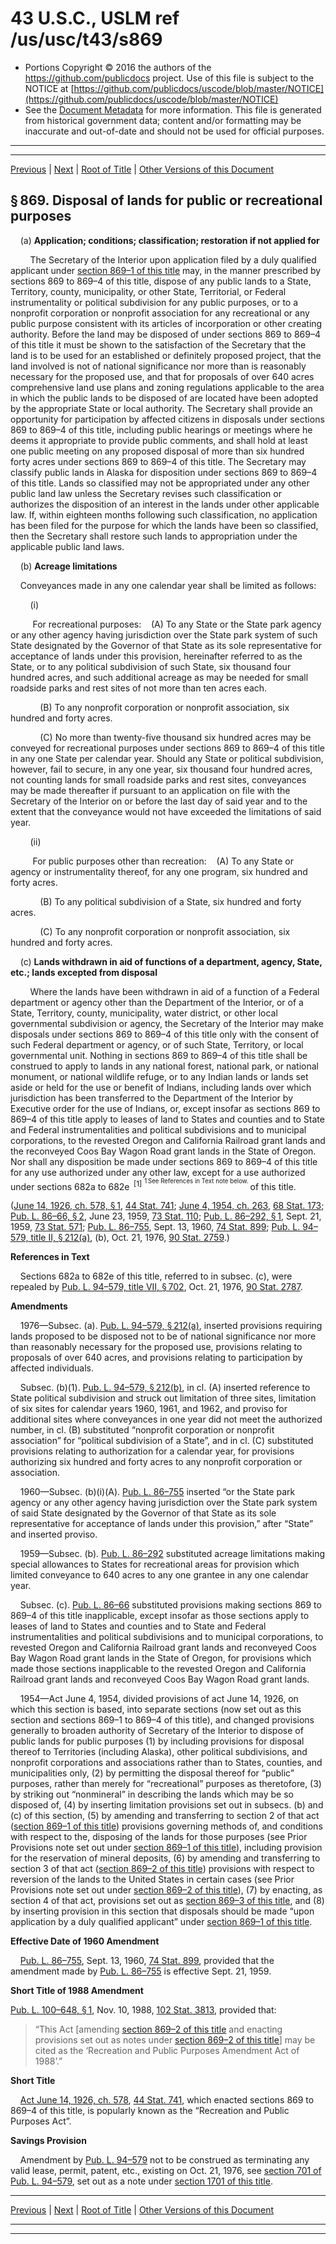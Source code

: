 ---
---

# 43 U.S.C., USLM ref /us/usc/t43/s869

* Portions Copyright © 2016 the authors of the https://github.com/publicdocs project.
  Use of this file is subject to the NOTICE at [https://github.com/publicdocs/uscode/blob/master/NOTICE](https://github.com/publicdocs/uscode/blob/master/NOTICE)
* See the [Document Metadata](././../../../..//README.md) for more information.
  This file is generated from historical government data; content and/or formatting may be inaccurate and out-of-date and should not be used for official purposes.

----------
----------

[Previous](./../../../..//us/usc/t43/ch20/m__us_usc_t43_s868.md) | [Next](./../../../..//us/usc/t43/ch20/m__us_usc_t43_s869–1.md) | [Root of Title](./../../../../) | [Other Versions of this Document](https://publicdocs.github.io/go/links?ns=uslm&ref=%2Fus%2Fusc%2Ft43%2Fs869)

## § 869. Disposal of lands for public or recreational purposes

    (a) __Application; conditions; classification; restoration if not applied for__ 

        The Secretary of the Interior upon application filed by a duly qualified applicant under [section 869–1 of this title][/us/usc/t43/s869–1] may, in the manner prescribed by sections 869 to 869–4 of this title, dispose of any public lands to a State, Territory, county, municipality, or other State, Territorial, or Federal instrumentality or political subdivision for any public purposes, or to a nonprofit corporation or nonprofit association for any recreational or any public purpose consistent with its articles of incorporation or other creating authority. Before the land may be disposed of under sections 869 to 869–4 of this title it must be shown to the satisfaction of the Secretary that the land is to be used for an established or definitely proposed project, that the land involved is not of national significance nor more than is reasonably necessary for the proposed use, and that for proposals of over 640 acres comprehensive land use plans and zoning regulations applicable to the area in which the public lands to be disposed of are located have been adopted by the appropriate State or local authority. The Secretary shall provide an opportunity for participation by affected citizens in disposals under sections 869 to 869–4 of this title, including public hearings or meetings where he deems it appropriate to provide public comments, and shall hold at least one public meeting on any proposed disposal of more than six hundred forty acres under sections 869 to 869–4 of this title. The Secretary may classify public lands in Alaska for disposition under sections 869 to 869–4 of this title. Lands so classified may not be appropriated under any other public land law unless the Secretary revises such classification or authorizes the disposition of an interest in the lands under other applicable law. If, within eighteen months following such classification, no application has been filed for the purpose for which the lands have been so classified, then the Secretary shall restore such lands to appropriation under the applicable public land laws.

    (b) __Acreage limitations__ 

    Conveyances made in any one calendar year shall be limited as follows:

        (i)

         For recreational purposes:    (A) To any State or the State park agency or any other agency having jurisdiction over the State park system of such State designated by the Governor of that State as its sole representative for acceptance of lands under this provision, hereinafter referred to as the State, or to any political subdivision of such State, six thousand four hundred acres, and such additional acreage as may be needed for small roadside parks and rest sites of not more than ten acres each.

            (B) To any nonprofit corporation or nonprofit association, six hundred and forty acres.

            (C) No more than twenty-five thousand six hundred acres may be conveyed for recreational purposes under sections 869 to 869–4 of this title in any one State per calendar year. Should any State or political subdivision, however, fail to secure, in any one year, six thousand four hundred acres, not counting lands for small roadside parks and rest sites, conveyances may be made thereafter if pursuant to an application on file with the Secretary of the Interior on or before the last day of said year and to the extent that the conveyance would not have exceeded the limitations of said year.

        (ii)

         For public purposes other than recreation:    (A) To any State or agency or instrumentality thereof, for any one program, six hundred and forty acres.

            (B) To any political subdivision of a State, six hundred and forty acres.

            (C) To any nonprofit corporation or nonprofit association, six hundred and forty acres.

    (c) __Lands withdrawn in aid of functions of a department, agency, State, etc.; lands excepted from disposal__ 

        Where the lands have been withdrawn in aid of a function of a Federal department or agency other than the Department of the Interior, or of a State, Territory, county, municipality, water district, or other local governmental subdivision or agency, the Secretary of the Interior may make disposals under sections 869 to 869–4 of this title only with the consent of such Federal department or agency, or of such State, Territory, or local governmental unit. Nothing in sections 869 to 869–4 of this title shall be construed to apply to lands in any national forest, national park, or national monument, or national wildlife refuge, or to any Indian lands or lands set aside or held for the use or benefit of Indians, including lands over which jurisdiction has been transferred to the Department of the Interior by Executive order for the use of Indians, or, except insofar as sections 869 to 869–4 of this title apply to leases of land to States and counties and to State and Federal instrumentalities and political subdivisions and to municipal corporations, to the revested Oregon and California Railroad grant lands and the reconveyed Coos Bay Wagon Road grant lands in the State of Oregon. Nor shall any disposition be made under sections 869 to 869–4 of this title for any use authorized under any other law, except for a use authorized under sections 682a to 682e  <sup>\[1\]</sup>  <sup><sup> 1 See References in Text note below. </sup></sup>  of this title.

([June 14, 1926, ch. 578, § 1][/us/act/1926-06-14/ch578/s1], [44 Stat. 741][/us/stat/44/741]; [June 4, 1954, ch. 263][/us/act/1954-06-04/ch263], [68 Stat. 173][/us/stat/68/173]; [Pub. L. 86–66, § 2][/us/pl/86/66/s2], June 23, 1959, [73 Stat. 110][/us/stat/73/110]; [Pub. L. 86–292, § 1][/us/pl/86/292/s1], Sept. 21, 1959, [73 Stat. 571][/us/stat/73/571]; [Pub. L. 86–755][/us/pl/86/755], Sept. 13, 1960, [74 Stat. 899][/us/stat/74/899]; [Pub. L. 94–579, title II, § 212(a)][/us/pl/94/579/s212/a], (b), Oct. 21, 1976, [90 Stat. 2759][/us/stat/90/2759].)

 __References in Text__ 

    Sections 682a to 682e of this title, referred to in subsec. (c), were repealed by [Pub. L. 94–579, title VII, § 702][/us/pl/94/579/s702], Oct. 21, 1976, [90 Stat. 2787][/us/stat/90/2787].

 __Amendments__ 

    1976—Subsec. (a). [Pub. L. 94–579, § 212(a)][/us/pl/94/579/s212/a], inserted provisions requiring lands proposed to be disposed not to be of national significance nor more than reasonably necessary for the proposed use, provisions relating to proposals of over 640 acres, and provisions relating to participation by affected individuals.

    Subsec. (b)(1). [Pub. L. 94–579, § 212(b)][/us/pl/94/579/s212/b], in cl. (A) inserted reference to State political subdivision and struck out limitation of three sites, limitation of six sites for calendar years 1960, 1961, and 1962, and proviso for additional sites where conveyances in one year did not meet the authorized number, in cl. (B) substituted “nonprofit corporation or nonprofit association” for “political subdivision of a State”, and in cl. (C) substituted provisions relating to authorization for a calendar year, for provisions authorizing six hundred and forty acres to any nonprofit corporation or association.

    1960—Subsec. (b)(i)(A). [Pub. L. 86–755][/us/pl/86/755] inserted “or the State park agency or any other agency having jurisdiction over the State park system of said State designated by the Governor of that State as its sole representative for acceptance of lands under this provision,” after “State” and inserted proviso.

    1959—Subsec. (b). [Pub. L. 86–292][/us/pl/86/292] substituted acreage limitations making special allowances to States for recreational areas for provision which limited conveyance to 640 acres to any one grantee in any one calendar year.

    Subsec. (c). [Pub. L. 86–66][/us/pl/86/66] substituted provisions making sections 869 to 869–4 of this title inapplicable, except insofar as those sections apply to leases of land to States and counties and to State and Federal instrumentalities and political subdivisions and to municipal corporations, to revested Oregon and California Railroad grant lands and reconveyed Coos Bay Wagon Road grant lands in the State of Oregon, for provisions which made those sections inapplicable to the revested Oregon and California Railroad grant lands and reconveyed Coos Bay Wagon Road grant lands.

    1954—Act June 4, 1954, divided provisions of act June 14, 1926, on which this section is based, into separate sections (now set out as this section and sections 869–1 to 869–4 of this title), and changed provisions generally to broaden authority of Secretary of the Interior to dispose of public lands for public purposes (1) by including provisions for disposal thereof to Territories (including Alaska), other political subdivisions, and nonprofit corporations and associations rather than to States, counties, and municipalities only, (2) by permitting the disposal thereof for “public” purposes, rather than merely for “recreational” purposes as theretofore, (3) by striking out “nonmineral” in describing the lands which may be so disposed of, (4) by inserting limitation provisions set out in subsecs. (b) and (c) of this section, (5) by amending and transferring to section 2 of that act ([section 869–1 of this title][/us/usc/t43/s869–1]) provisions governing methods of, and conditions with respect to the, disposing of the lands for those purposes (see Prior Provisions note set out under [section 869–1 of this title][/us/usc/t43/s869–1]), including provision for the reservation of mineral deposits, (6) by amending and transferring to section 3 of that act ([section 869–2 of this title][/us/usc/t43/s869–2]) provisions with respect to reversion of the lands to the United States in certain cases (see Prior Provisions note set out under [section 869–2 of this title][/us/usc/t43/s869–2]), (7) by enacting, as section 4 of that act, provisions set out as [section 869–3 of this title][/us/usc/t43/s869–3], and (8) by inserting provision in this section that disposals should be made “upon application by a duly qualified applicant” under [section 869–1 of this title][/us/usc/t43/s869–1].

 __Effective Date of 1960 Amendment__ 

    [Pub. L. 86–755][/us/pl/86/755], Sept. 13, 1960, [74 Stat. 899][/us/stat/74/899], provided that the amendment made by [Pub. L. 86–755][/us/pl/86/755] is effective Sept. 21, 1959.

 __Short Title of 1988 Amendment__ 

[Pub. L. 100–648, § 1][/us/pl/100/648/s1], Nov. 10, 1988, [102 Stat. 3813][/us/stat/102/3813], provided that: 

> “This Act \[amending [section 869–2 of this title][/us/usc/t43/s869–2] and enacting provisions set out as notes under [section 869–2 of this title][/us/usc/t43/s869–2]\] may be cited as the ‘Recreation and Public Purposes Amendment Act of 1988’.”

 __Short Title__ 

    [Act June 14, 1926, ch. 578][/us/act/1926-06-14/ch578], [44 Stat. 741][/us/stat/44/741], which enacted sections 869 to 869–4 of this title, is popularly known as the “Recreation and Public Purposes Act”.

 __Savings Provision__ 

    Amendment by [Pub. L. 94–579][/us/pl/94/579] not to be construed as terminating any valid lease, permit, patent, etc., existing on Oct. 21, 1976, see [section 701 of Pub. L. 94–579][/us/pl/94/579/s701], set out as a note under [section 1701 of this title][/us/usc/t43/s1701].

----------

[Previous](./../../../..//us/usc/t43/ch20/m__us_usc_t43_s868.md) | [Next](./../../../..//us/usc/t43/ch20/m__us_usc_t43_s869–1.md) | [Root of Title](./../../../../) | [Other Versions of this Document](https://publicdocs.github.io/go/links?ns=uslm&ref=%2Fus%2Fusc%2Ft43%2Fs869)

----------
----------

[/us/usc/t43/s869–1]: https://publicdocs.github.io/go/links?ns=uslm&ref=%2Fus%2Fusc%2Ft43%2Fs869%E2%80%931
[/us/act/1926-06-14/ch578/s1]: https://publicdocs.github.io/go/links?ns=uslm&ref=%2Fus%2Fact%2F1926-06-14%2Fch578%2Fs1
[/us/stat/44/741]: https://publicdocs.github.io/go/links?ns=uslm&ref=%2Fus%2Fstat%2F44%2F741
[/us/act/1954-06-04/ch263]: https://publicdocs.github.io/go/links?ns=uslm&ref=%2Fus%2Fact%2F1954-06-04%2Fch263
[/us/stat/68/173]: https://publicdocs.github.io/go/links?ns=uslm&ref=%2Fus%2Fstat%2F68%2F173
[/us/pl/86/66/s2]: https://publicdocs.github.io/go/links?ns=uslm&ref=%2Fus%2Fpl%2F86%2F66%2Fs2
[/us/stat/73/110]: https://publicdocs.github.io/go/links?ns=uslm&ref=%2Fus%2Fstat%2F73%2F110
[/us/pl/86/292/s1]: https://publicdocs.github.io/go/links?ns=uslm&ref=%2Fus%2Fpl%2F86%2F292%2Fs1
[/us/stat/73/571]: https://publicdocs.github.io/go/links?ns=uslm&ref=%2Fus%2Fstat%2F73%2F571
[/us/pl/86/755]: https://publicdocs.github.io/go/links?ns=uslm&ref=%2Fus%2Fpl%2F86%2F755
[/us/stat/74/899]: https://publicdocs.github.io/go/links?ns=uslm&ref=%2Fus%2Fstat%2F74%2F899
[/us/pl/94/579/s212/a]: https://publicdocs.github.io/go/links?ns=uslm&ref=%2Fus%2Fpl%2F94%2F579%2Fs212%2Fa
[/us/stat/90/2759]: https://publicdocs.github.io/go/links?ns=uslm&ref=%2Fus%2Fstat%2F90%2F2759
[/us/pl/94/579/s702]: https://publicdocs.github.io/go/links?ns=uslm&ref=%2Fus%2Fpl%2F94%2F579%2Fs702
[/us/stat/90/2787]: https://publicdocs.github.io/go/links?ns=uslm&ref=%2Fus%2Fstat%2F90%2F2787
[/us/pl/94/579/s212/a]: https://publicdocs.github.io/go/links?ns=uslm&ref=%2Fus%2Fpl%2F94%2F579%2Fs212%2Fa
[/us/pl/94/579/s212/b]: https://publicdocs.github.io/go/links?ns=uslm&ref=%2Fus%2Fpl%2F94%2F579%2Fs212%2Fb
[/us/pl/86/755]: https://publicdocs.github.io/go/links?ns=uslm&ref=%2Fus%2Fpl%2F86%2F755
[/us/pl/86/292]: https://publicdocs.github.io/go/links?ns=uslm&ref=%2Fus%2Fpl%2F86%2F292
[/us/pl/86/66]: https://publicdocs.github.io/go/links?ns=uslm&ref=%2Fus%2Fpl%2F86%2F66
[/us/usc/t43/s869–1]: https://publicdocs.github.io/go/links?ns=uslm&ref=%2Fus%2Fusc%2Ft43%2Fs869%E2%80%931
[/us/usc/t43/s869–1]: https://publicdocs.github.io/go/links?ns=uslm&ref=%2Fus%2Fusc%2Ft43%2Fs869%E2%80%931
[/us/usc/t43/s869–2]: https://publicdocs.github.io/go/links?ns=uslm&ref=%2Fus%2Fusc%2Ft43%2Fs869%E2%80%932
[/us/usc/t43/s869–2]: https://publicdocs.github.io/go/links?ns=uslm&ref=%2Fus%2Fusc%2Ft43%2Fs869%E2%80%932
[/us/usc/t43/s869–3]: https://publicdocs.github.io/go/links?ns=uslm&ref=%2Fus%2Fusc%2Ft43%2Fs869%E2%80%933
[/us/usc/t43/s869–1]: https://publicdocs.github.io/go/links?ns=uslm&ref=%2Fus%2Fusc%2Ft43%2Fs869%E2%80%931
[/us/pl/86/755]: https://publicdocs.github.io/go/links?ns=uslm&ref=%2Fus%2Fpl%2F86%2F755
[/us/stat/74/899]: https://publicdocs.github.io/go/links?ns=uslm&ref=%2Fus%2Fstat%2F74%2F899
[/us/pl/86/755]: https://publicdocs.github.io/go/links?ns=uslm&ref=%2Fus%2Fpl%2F86%2F755
[/us/pl/100/648/s1]: https://publicdocs.github.io/go/links?ns=uslm&ref=%2Fus%2Fpl%2F100%2F648%2Fs1
[/us/stat/102/3813]: https://publicdocs.github.io/go/links?ns=uslm&ref=%2Fus%2Fstat%2F102%2F3813
[/us/usc/t43/s869–2]: https://publicdocs.github.io/go/links?ns=uslm&ref=%2Fus%2Fusc%2Ft43%2Fs869%E2%80%932
[/us/usc/t43/s869–2]: https://publicdocs.github.io/go/links?ns=uslm&ref=%2Fus%2Fusc%2Ft43%2Fs869%E2%80%932
[/us/act/1926-06-14/ch578]: https://publicdocs.github.io/go/links?ns=uslm&ref=%2Fus%2Fact%2F1926-06-14%2Fch578
[/us/stat/44/741]: https://publicdocs.github.io/go/links?ns=uslm&ref=%2Fus%2Fstat%2F44%2F741
[/us/pl/94/579]: https://publicdocs.github.io/go/links?ns=uslm&ref=%2Fus%2Fpl%2F94%2F579
[/us/pl/94/579/s701]: https://publicdocs.github.io/go/links?ns=uslm&ref=%2Fus%2Fpl%2F94%2F579%2Fs701
[/us/usc/t43/s1701]: https://publicdocs.github.io/go/links?ns=uslm&ref=%2Fus%2Fusc%2Ft43%2Fs1701


